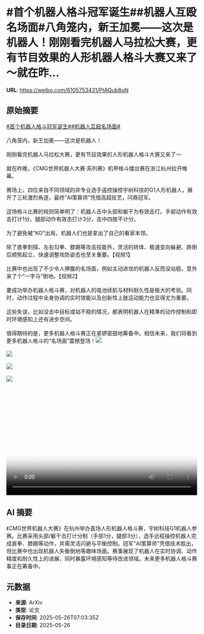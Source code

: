 # #首个机器人格斗冠军诞生##机器人互殴名场面#八角笼内，新王加冕——这次是机器人！刚刚看完机器人马拉松大赛，更有节目效果的人形机器人格斗大赛又来了～就在昨...

**URL**: https://weibo.com/6105753431/PtAQub8oN

## 原始摘要

<a href="https://m.weibo.cn/search?containerid=231522type%3D1%26t%3D10%26q%3D%23%E9%A6%96%E4%B8%AA%E6%9C%BA%E5%99%A8%E4%BA%BA%E6%A0%BC%E6%96%97%E5%86%A0%E5%86%9B%E8%AF%9E%E7%94%9F%23&amp;extparam=%23%E9%A6%96%E4%B8%AA%E6%9C%BA%E5%99%A8%E4%BA%BA%E6%A0%BC%E6%96%97%E5%86%A0%E5%86%9B%E8%AF%9E%E7%94%9F%23" data-hide=""><span class="surl-text">#首个机器人格斗冠军诞生#</span></a><a href="https://m.weibo.cn/search?containerid=231522type%3D1%26t%3D10%26q%3D%23%E6%9C%BA%E5%99%A8%E4%BA%BA%E4%BA%92%E6%AE%B4%E5%90%8D%E5%9C%BA%E9%9D%A2%23&amp;extparam=%23%E6%9C%BA%E5%99%A8%E4%BA%BA%E4%BA%92%E6%AE%B4%E5%90%8D%E5%9C%BA%E9%9D%A2%23" data-hide=""><span class="surl-text">#机器人互殴名场面#</span></a><br><br>八角笼内，新王加冕——这次是机器人！<br><br>刚刚看完机器人马拉松大赛，更有节目效果的人形机器人格斗大赛又来了～<br><br>就在昨晚，《CMG世界机器人大赛·系列赛》机甲格斗擂台赛在浙江杭州拉开帷幕。<br><br>赛场上，四位来自不同领域的非专业选手遥控操控宇树科技的G1人形机器人，展开了三轮激烈角逐，最终“AI策算师”凭借高超技艺，问鼎冠军。<br><br>这场格斗比赛的规则简单明了：机器人击中头部和躯干为有效击打。手部动作有效击打计1分，腿部动作有效击打计3分，击中四肢不计分。<br><br>为了避免被“KO”出局，机器人们也是拿出了自己的看家本领。<br><br>除了直拳刺探、左右勾拳、膝踢等攻击技能外，灵活的转体、极速变向躲避、跌倒后顺势起立、快速调整攻防姿态也至关重要。【视频1】<br><br>比赛中也出现了不少令人捧腹的名场面，例如主动进攻的机器人反而没站稳，意外来了个“一字马”倒地。【视频2】<br><br>要成功举办机器人格斗赛，对机器人的电池续航与材料耐久性是极大的考验。同时，动作过程中全身协调的实时效能以及创新性上肢运动能力也显得尤为重要。<br><br>这些失误，比如没击中目标或站不稳的情况，都表明机器人在精準的动作控制和即时环境感知上还有进步空间。<br><br>值得期待的是，更多机器人格斗赛正在紧锣密鼓地筹备中。相信未来，我们将看到更多机器人格斗的“名场面”震撼登场！<img style="" src="https://tvax2.sinaimg.cn/large/006Fd7o3ly1i1ssfndxlxj30zk0k0gn2.jpg" referrerpolicy="no-referrer"><br><br><img style="" src="https://tvax4.sinaimg.cn/large/006Fd7o3ly1i1ssgbh0qcj317q0om75n.jpg" referrerpolicy="no-referrer"><br><br><img style="" src="https://tvax4.sinaimg.cn/large/006Fd7o3ly1i1ssfhu2t2j30k00zkjs7.jpg" referrerpolicy="no-referrer"><br><br><img style="" src="https://tvax4.sinaimg.cn/large/006Fd7o3ly1i1ssfle80fj30zk0k0q4p.jpg" referrerpolicy="no-referrer"><br><br><br clear="both"><div style="clear: both"></div><video controls="controls" poster="https://tvax1.sinaimg.cn/orj480/006Fd7o3ly1i1ssfmhpphj30zk0k0gn2.jpg" style="width: 100%"><source src="https://f.video.weibocdn.com/o0/lrum66JAlx08oxKkNwaQ01041200lpyD0E010.mp4?label=mp4_720p&amp;template=1280x720.25.0&amp;ori=0&amp;ps=1CwnkDw1GXwCQx&amp;Expires=1748246543&amp;ssig=2%2BInpbDcmD&amp;KID=unistore,video"><source src="https://f.video.weibocdn.com/o0/O1pS8vmwlx08oxKk7tcQ01041200ax2z0E010.mp4?label=mp4_hd&amp;template=852x480.25.0&amp;ori=0&amp;ps=1CwnkDw1GXwCQx&amp;Expires=1748246543&amp;ssig=KJ2n%2FOY8B5&amp;KID=unistore,video"><source src="https://f.video.weibocdn.com/o0/Tr6C57tNlx08oxKjEFiw010412006Heq0E010.mp4?label=mp4_ld&amp;template=640x360.25.0&amp;ori=0&amp;ps=1CwnkDw1GXwCQx&amp;Expires=1748246543&amp;ssig=1bRgDSQ%2B6e&amp;KID=unistore,video"><p>视频无法显示，请前往<a href="https://video.weibo.com/show?fid=1034%3A5170530861383724" target="_blank" rel="noopener noreferrer">微博视频</a>观看。</p></video>

## AI 摘要

《CMG世界机器人大赛》在杭州举办首场人形机器人格斗赛，宇树科技G1机器人参赛。比赛采用头部/躯干击打计分制（手部1分，腿部3分），选手远程操控机器人完成直拳、膝踢等动作，并需灵活闪避与平衡控制。冠军"AI策算师"凭借技术胜出，但比赛中也出现机器人失衡倒地等趣味场面。赛事展现了机器人在实时协调、动作精度和耐久性上的进展，同时暴露环境感知等待改进领域。未来更多机器人格斗赛事正在筹备中。

## 元数据

- **来源**: ArXiv
- **类型**: 论文
- **保存时间**: 2025-05-26T07:03:35Z
- **目录日期**: 2025-05-26
